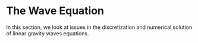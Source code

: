 # The Wave Equation

In this section, we look at issues in the discretization and numerical solution of linear gravity waves equations. 



